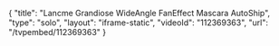 {
    "title": "Lancme Grandiose WideAngle FanEffect Mascara AutoShip",
    "type": "solo",
    "layout": "iframe-static",
    "videoId": "112369363",
    "url": "\/tvpembed\/112369363"
}